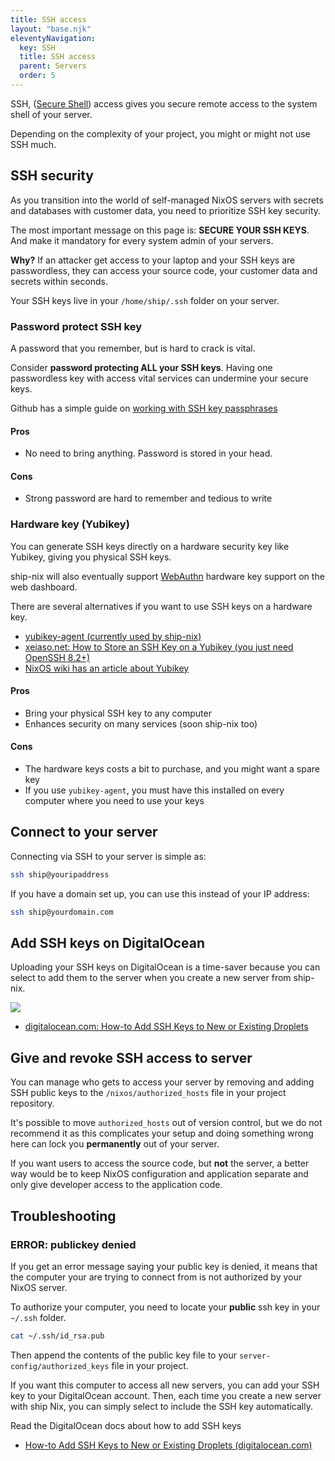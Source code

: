 ```yaml
---
title: SSH access
layout: "base.njk"
eleventyNavigation:
  key: SSH
  title: SSH access
  parent: Servers
  order: 5
---
```


SSH, ([Secure Shell](https://www.ssh.com/academy/ssh)) access gives you secure remote access to the system shell of your server.

Depending on the complexity of your project, you might or might not use SSH much.

## SSH security

As you transition into the world of self-managed NixOS servers with secrets and databases with customer data, you need to prioritize SSH key security.

<div class="not-prose bg-blue-100 rounded-lg py-5 px-6 mb-4 text-base text-blue-700 mb-3 space-y-4" role="alert">
  <p>The most important message on this page is: <strong>SECURE YOUR SSH KEYS</strong>. And make it mandatory for every system admin of your servers.</p>

<p><strong>Why?</strong> If an attacker get access to your laptop and your SSH keys are passwordless, they can access your source code, your customer data and secrets within seconds.</p>

</div>

Your SSH keys live in your `/home/ship/.ssh` folder on your server.

### Password protect SSH key

A password that you remember, but is hard to crack is vital.

Consider **password protecting ALL your SSH keys**. Having one passwordless key with access vital services can undermine your secure keys.

Github has a simple guide on [working with SSH key passphrases](https://docs.github.com/en/authentication/connecting-to-github-with-ssh/working-with-ssh-key-passphrases?platform=mac)

#### Pros

- No need to bring anything. Password is stored in your head.

#### Cons

- Strong password are hard to remember and tedious to write

### Hardware key (Yubikey)

You can generate SSH keys directly on a hardware security key like Yubikey, giving you physical SSH keys.

ship-nix will also eventually support [WebAuthn](https://en.wikipedia.org/wiki/WebAuthn) hardware key support on the web dashboard.

There are several alternatives if you want to use SSH keys on a hardware key.

- [yubikey-agent (currently used by ship-nix)](https://nixos.wiki/wiki/Yubikey)
- [xeiaso.net: How to Store an SSH Key on a Yubikey (you just need OpenSSH 8.2+)](https://xeiaso.net/blog/yubikey-ssh-key-storage)
- [NixOS wiki has an article about Yubikey](https://nixos.wiki/wiki/Yubikey)

#### Pros

- Bring your physical SSH key to any computer
- Enhances security on many services (soon ship-nix too)

#### Cons

- The hardware keys costs a bit to purchase, and you might want a spare key
- If you use `yubikey-agent`, you must have this installed on every computer where you need to use your keys

## Connect to your server

Connecting via SSH to your server is simple as:

```bash
ssh ship@youripaddress
```

If you have a domain set up, you can use this instead of your IP address:

```bash
ssh ship@yourdomain.com
```

## Add SSH keys on DigitalOcean

Uploading your SSH keys on DigitalOcean is a time-saver because you can select to add them to the server when you create a new server from ship-nix.

<img src="/images/do-ssh-keys.webp" />

- [digitalocean.com: How-to Add SSH Keys to New or Existing Droplets](https://docs.digitalocean.com/products/droplets/how-to/add-ssh-keys/)

## Give and revoke SSH access to server

You can manage who gets to access your server by removing and adding SSH public keys to the `/nixos/authorized_hosts` file in your project repository.

It's possible to move `authorized_hosts` out of version control, but we do not recommend it as this complicates your setup and doing something wrong here can lock you **permanently** out of your server.

If you want users to access the source code, but **not** the server, a better way would be to keep NixOS configuration and application separate and only give developer access to the application code.

## Troubleshooting

### ERROR: publickey denied

If you get an error message saying your public key is denied, it means that the computer your are trying to connect from is not authorized by your NixOS server.

To authorize your computer, you need to locate your **public** ssh key in your `~/.ssh` folder.

```bash
cat ~/.ssh/id_rsa.pub
```

Then append the contents of the public key file to your `server-config/authorized_keys` file in your project.

If you want this computer to access all new servers, you can add your SSH key to your DigitalOcean account. Then, each time you create a new server with ship Nix, you can simply select to include the SSH key automatically.

Read the DigitalOcean docs about how to add SSH keys

- [How-to Add SSH Keys to New or Existing Droplets (digitalocean.com)](https://docs.digitalocean.com/products/droplets/how-to/add-ssh-keys/)
